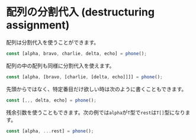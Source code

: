 # 配列の分割代入 \(destructuring assignment\)

配列は分割代入を使うことができます。

```typescript
const [alpha, bravo, charlie, delta, echo] = phone();
```

配列の中の配列も同様に分割代入を使えます。

```typescript
const [alpha, [bravo, [charlie, [delta, echo]]]] = phone();
```

先頭からではなく、特定番目だけ欲しい時は次のように書くこともできます。

```typescript
const [,,, delta, echo] = phone();
```

残余引数を使うこともできます。次の例では`alpha`が`T`型で`rest`は`T[]`型になります。

```typescript
const [alpha, ...rest] = phone();
```

